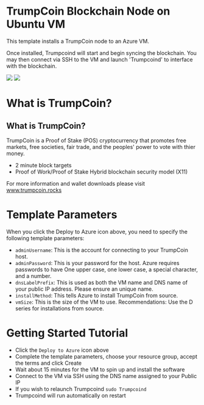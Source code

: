 # TrumpCoin Blockchain Node on Ubuntu VM

This template installs a TrumpCoin node to an Azure VM.
 
Once installed, Trumpcoind will start and begin syncing the blockchain.
You may then connect via SSH to the VM and launch 'Trumpcoind' to interface with the blockchain.

<a href="https://portal.azure.com/#create/Microsoft.Template/uri/https%3A%2F%2Fraw.githubusercontent.com%2FSignal7Crypto%2Fazure-quickstart-templates%2Fmaster%2Ftrumpcoin-blockchain-ubuntu%2Fazuredeploy.json" target="_blank"><img src="http://azuredeploy.net/deploybutton.png"/></a>
<a href="http://armviz.io/#/?load=https%3A%2F%2Fraw.githubusercontent.com%2FSignal7Crypto%2Fazure-quickstart-templates%2Fmaster%2Ftrumpcoin-blockchain-ubuntu%2Fazuredeploy.json" target="_blank"><img src="http://armviz.io/visualizebutton.png"/></a>

# What is TrumpCoin?

What is TrumpCoin?
----------------

TrumpCoin is a Proof of Stake (POS) cryptocurrency that promotes free markets, free societies, fair trade, and the peoples' power to vote with thier money.

 - 2 minute block targets
 - Proof of Work/Proof of Stake Hybrid blockchain security model (X11)



For more information and wallet downloads please visit www.trumpcoin.rocks


# Template Parameters

When you click the Deploy to Azure icon above, you need to specify the following template parameters:

* `adminUsername`: This is the account for connecting to your TrumpCoin host.
* `adminPassword`: This is your password for the host.  Azure requires passwords to have One upper case, one lower case, a special character, and a number.
* `dnsLabelPrefix`: This is used as both the VM name and DNS name of your public IP address.  Please ensure an unique name.
* `installMethod`: This tells Azure to install TrumpCoin from source.
* `vmSize`: This is the size of the VM to use.  Recommendations: Use the D series for installations from source.

# Getting Started Tutorial

* Click the `Deploy to Azure` icon above
* Complete the template parameters, choose your resource group, accept the terms and click Create
* Wait about 15 minutes for the VM to spin up and install the software
* Connect to the VM via SSH using the DNS name assigned to your Public IP
* If you wish to relaunch Trumpcoind `sudo Trumpcoind`
* Trumpcoind will run automatically on restart
